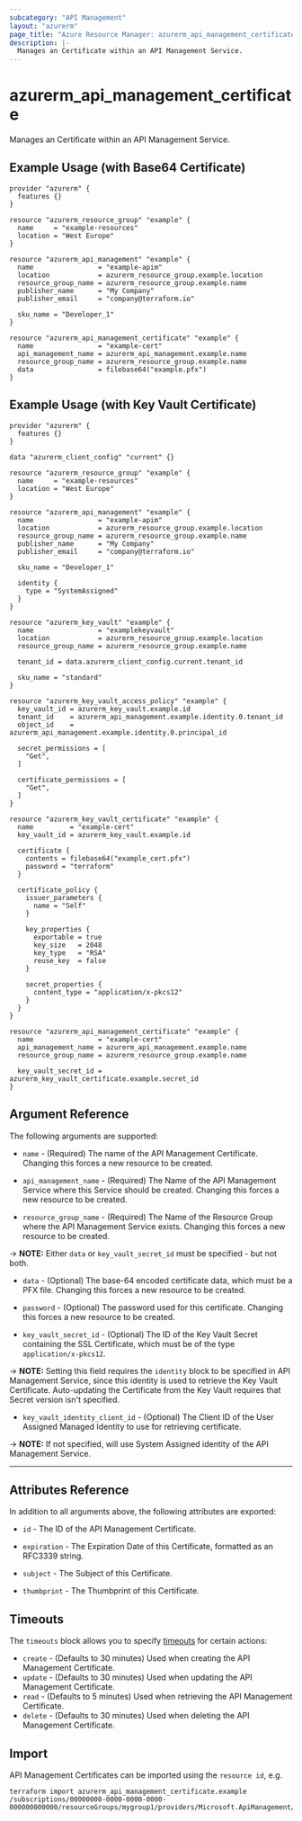 ```yaml
---
subcategory: "API Management"
layout: "azurerm"
page_title: "Azure Resource Manager: azurerm_api_management_certificate"
description: |-
  Manages an Certificate within an API Management Service.
---
```


# azurerm_api_management_certificate

Manages an Certificate within an API Management Service.

## Example Usage (with Base64 Certificate)

```hcl
provider "azurerm" {
  features {}
}

resource "azurerm_resource_group" "example" {
  name     = "example-resources"
  location = "West Europe"
}

resource "azurerm_api_management" "example" {
  name                = "example-apim"
  location            = azurerm_resource_group.example.location
  resource_group_name = azurerm_resource_group.example.name
  publisher_name      = "My Company"
  publisher_email     = "company@terraform.io"

  sku_name = "Developer_1"
}

resource "azurerm_api_management_certificate" "example" {
  name                = "example-cert"
  api_management_name = azurerm_api_management.example.name
  resource_group_name = azurerm_resource_group.example.name
  data                = filebase64("example.pfx")
}
```

## Example Usage (with Key Vault Certificate)

```hcl
provider "azurerm" {
  features {}
}

data "azurerm_client_config" "current" {}

resource "azurerm_resource_group" "example" {
  name     = "example-resources"
  location = "West Europe"
}

resource "azurerm_api_management" "example" {
  name                = "example-apim"
  location            = azurerm_resource_group.example.location
  resource_group_name = azurerm_resource_group.example.name
  publisher_name      = "My Company"
  publisher_email     = "company@terraform.io"

  sku_name = "Developer_1"

  identity {
    type = "SystemAssigned"
  }
}

resource "azurerm_key_vault" "example" {
  name                = "examplekeyvault"
  location            = azurerm_resource_group.example.location
  resource_group_name = azurerm_resource_group.example.name

  tenant_id = data.azurerm_client_config.current.tenant_id

  sku_name = "standard"
}

resource "azurerm_key_vault_access_policy" "example" {
  key_vault_id = azurerm_key_vault.example.id
  tenant_id    = azurerm_api_management.example.identity.0.tenant_id
  object_id    = azurerm_api_management.example.identity.0.principal_id

  secret_permissions = [
    "Get",
  ]

  certificate_permissions = [
    "Get",
  ]
}

resource "azurerm_key_vault_certificate" "example" {
  name         = "example-cert"
  key_vault_id = azurerm_key_vault.example.id

  certificate {
    contents = filebase64("example_cert.pfx")
    password = "terraform"
  }

  certificate_policy {
    issuer_parameters {
      name = "Self"
    }

    key_properties {
      exportable = true
      key_size   = 2048
      key_type   = "RSA"
      reuse_key  = false
    }

    secret_properties {
      content_type = "application/x-pkcs12"
    }
  }
}

resource "azurerm_api_management_certificate" "example" {
  name                = "example-cert"
  api_management_name = azurerm_api_management.example.name
  resource_group_name = azurerm_resource_group.example.name

  key_vault_secret_id = azurerm_key_vault_certificate.example.secret_id
}
```

## Argument Reference

The following arguments are supported:

* `name` - (Required) The name of the API Management Certificate. Changing this forces a new resource to be created.

* `api_management_name` - (Required) The Name of the API Management Service where this Service should be created. Changing this forces a new resource to be created.

* `resource_group_name` - (Required) The Name of the Resource Group where the API Management Service exists. Changing this forces a new resource to be created.

-> **NOTE:** Either `data` or `key_vault_secret_id` must be specified - but not both.

* `data` - (Optional) The base-64 encoded certificate data, which must be a PFX file. Changing this forces a new resource to be created.

* `password` - (Optional) The password used for this certificate. Changing this forces a new resource to be created.

* `key_vault_secret_id` - (Optional) The ID of the Key Vault Secret containing the SSL Certificate, which must be of the type `application/x-pkcs12`.

-> **NOTE:** Setting this field requires the `identity` block to be specified in API Management Service, since this identity is used to retrieve the Key Vault Certificate. Auto-updating the Certificate from the Key Vault requires that Secret version isn't specified.

* `key_vault_identity_client_id` - (Optional) The Client ID of the User Assigned Managed Identity to use for retrieving certificate.

-> **NOTE:** If not specified, will use System Assigned identity of the API Management Service.

---

## Attributes Reference

In addition to all arguments above, the following attributes are exported:

* `id` - The ID of the API Management Certificate.

* `expiration` - The Expiration Date of this Certificate, formatted as an RFC3339 string.

* `subject` - The Subject of this Certificate.

* `thumbprint` - The Thumbprint of this Certificate.

## Timeouts

The `timeouts` block allows you to specify [timeouts](https://www.terraform.io/language/resources/syntax#operation-timeouts) for certain actions:

* `create` - (Defaults to 30 minutes) Used when creating the API Management Certificate.
* `update` - (Defaults to 30 minutes) Used when updating the API Management Certificate.
* `read` - (Defaults to 5 minutes) Used when retrieving the API Management Certificate.
* `delete` - (Defaults to 30 minutes) Used when deleting the API Management Certificate.

## Import

API Management Certificates can be imported using the `resource id`, e.g.

```shell
terraform import azurerm_api_management_certificate.example /subscriptions/00000000-0000-0000-0000-000000000000/resourceGroups/mygroup1/providers/Microsoft.ApiManagement/service/instance1/certificates/certificate1
```
